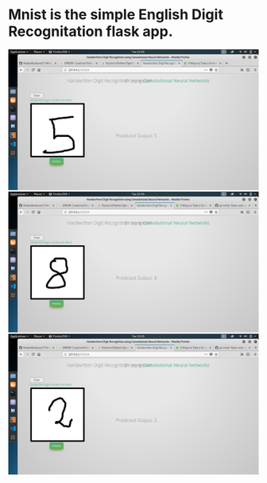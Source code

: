# Mnist is the simple English Digit Recognitation flask app.
![Image description](https://raw.githubusercontent.com/themadan/p2.mnist-flask-web-app/master/mnist1.png)
![Image description](https://raw.githubusercontent.com/themadan/p2.mnist-flask-web-app/master/mnist2.png)
![Image description](https://raw.githubusercontent.com/themadan/p2.mnist-flask-web-app/master/mnist3.png)

